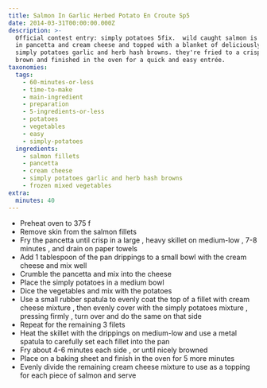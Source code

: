 ```yaml
---
title: Salmon In Garlic Herbed Potato En Croute Sp5
date: 2014-03-31T00:00:00.000Z
description: >-
  Official contest entry: simply potatoes 5fix.  wild caught salmon is smothered
  in pancetta and cream cheese and topped with a blanket of deliciously seasoned
  simply potatoes garlic and herb hash browns. they're fried to a crispy golden
  brown and finished in the oven for a quick and easy entrée.
taxonomies:
  tags:
    - 60-minutes-or-less
    - time-to-make
    - main-ingredient
    - preparation
    - 5-ingredients-or-less
    - potatoes
    - vegetables
    - easy
    - simply-potatoes
  ingredients:
    - salmon fillets
    - pancetta
    - cream cheese
    - simply potatoes garlic and herb hash browns
    - frozen mixed vegetables
extra:
  minutes: 40
---
```

 - Preheat oven to 375 f
 - Remove skin from the salmon fillets
 - Fry the pancetta until crisp in a large , heavy skillet on medium-low , 7-8 minutes , and drain on paper towels
 - Add 1 tablespoon of the pan drippings to a small bowl with the cream cheese and mix well
 - Crumble the pancetta and mix into the cheese
 - Place the simply potatoes in a medium bowl
 - Dice the vegetables and mix with the potatoes
 - Use a small rubber spatula to evenly coat the top of a fillet with cream cheese mixture , then evenly cover with the simply potatoes mixture , pressing firmly , turn over and do the same on that side
 - Repeat for the remaining 3 filets
 - Heat the skillet with the drippings on medium-low and use a metal spatula to carefully set each fillet into the pan
 - Fry about 4-6 minutes each side , or until nicely browned
 - Place on a baking sheet and finish in the oven for 5 more minutes
 - Evenly divide the remaining cream cheese mixture to use as a topping for each piece of salmon and serve
